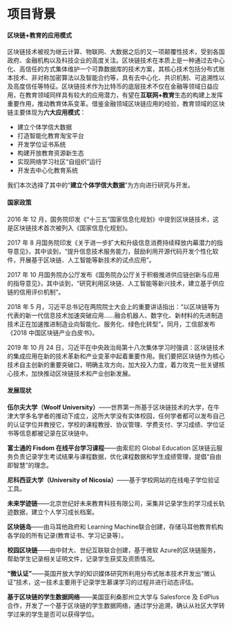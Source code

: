 # 项目背景

#### 区块链+教育的应用模式

区块链技术被视为继云计算、物联网、大数据之后的又一项颠覆性技术，受到各国政府、金融机构以及科技企业的高度关注。区块链技术在本质上是一种通过去中心化、高信任的方式集体维护一个可靠数据库的技术方案，其核心技术包括分布式账本技术、非对称加密算法以及智能合约等，具有去中心化、共识机制、可追溯性以及高度信任等特征。区块链技术作为比特币的底层技术不仅在金融等领域日益应用，在教育领域同样具有较大的应用潜力，有望在**互联网+教育**生态的构建上发挥重要作用，推动教育体系变革。借鉴金融领域区块链应用的经验，教育领域的区块链主要体现为**六大应用模式**：

- 建立个体学信大数据
- 打造智能化教育淘宝平台
- 开发学位证书系统
- 构建开放教育资源新生态
- 实现网络学习社区“自组织”运行
- 开发去中心化教育系统

我们本次选择了其中的“**建立个体学信大数据**”为方向进行研究与开发。



#### 国家政策

2016 年 12 月，国务院印发《“十三五”国家信息化规划》中提到区块链技术，这是区块链技术首次被列入《国家信息化规划》。

2017 年 8 月国务院印发《关于进一步扩大和升级信息消费持续释放内幕潜力的指导意见》，其中谈到，“提升信息技术服务能力，鼓励利用开源代码开发个性化软件，开展基于区块链、人工智能等新技术的试点应用”。

2017 年 10 月国务院办公厅发布《国务院办公厅关于积极推进供应链创新与应用的指导意见》，其中谈到，“研究利用区块链、人工智能等新兴技术，建立基于供应链的信用评价机制”。

2018 年 5 月，习近平总书记在两院院士大会上的重要讲话指出：“以区块链等为代表的新一代信息技术加速突破应用……融合机器人、数字化、新材料的先进制造技术正在加速推进制造业向智能化、服务化、绿色化转型”。同月，工信部发布《2018 中国区块链产业白皮书》。

2019 年 10 月 24 日，习近平在中央政治局第十八次集体学习时强调：区块链技术的集成应用在新的技术革新和产业变革中起着重要作用。我们要把区块链作为核心技术自主创新的重要突破口，明确主攻方向，加大投入力度，着力攻克一批关键核心技术，加快推动区块链技术和产业创新发展。



#### 发展现状

**伍尔夫大学（Woolf University）**——世界第一所基于区块链技术的大学，在牛津大学多名学者的推动下成立，这所大学没有实体校园，任何学者都可以发布自己的认证学位并教授它，学校的课程教授、协议管理、学费支付、学习成绩、学位证书等信息都被记录在区块链中。

**富士通的 Fisdom 在线平台学习课程**——由索尼的 Global Education 区块链云服务负责记录学生考试结果与课程数据，优化课程数据和学生成绩管理，提倡“自由即智慧”的理念。

**尼科西亚大学（University of Nicosia）**——基于学校网站的在线电子学位验证工具。

**未来学迹链**——北京世纪好未来教育科技有限公司，采集并记录学生的学习成长轨迹数据，建立个人学习成长档案。

**区块链岛**——由马耳他政府和 Learning Machine联合创建，存储马耳他教育机构各学段的所有记录(教育证书、学习记录等）。

**校园区块链**——由中财大、世纪互联联合创建，基于微软 Azure的区块链服务，帮助学生记录相关证明文件，记录学生获奖及资质情况。

**“微认证”**——英国开放大学的知识媒体研究所利用分布式账本技术开发出“微认证”技术，这一技术主要用于记录学生慕课学习的过程并进行动态评估。

**基于区块链的学生数据网络**——美国亚利桑那州立大学与 Salesforce 及 EdPlus 合作，开发了一个基于区块链的学生数据网络，通过学分追溯，确认从社区大学转学过来的学生是否可以获得学位。